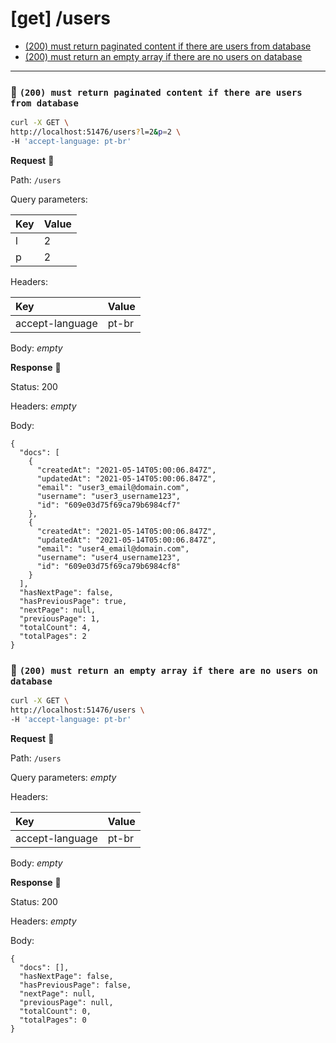 # [get] /users

* [(200) must return paginated content if there are users from database](#425b501c40)
* [(200) must return an empty array if there are no users on database](#fa7384a410)

---

### :chicken: `(200) must return paginated content if there are users from database` <a name="425b501c40"></a>

```sh
curl -X GET \
http://localhost:51476/users?l=2&p=2 \
-H 'accept-language: pt-br'
```

**Request** :egg:

Path: `/users`

Query parameters: 

| Key | Value |
| :--- | :--- |
| l | 2 |
| p | 2 |

Headers: 

| Key | Value |
| :--- | :--- |
| accept-language | pt-br |

Body: _empty_

**Response** :hatching_chick:

Status: 200

Headers: _empty_

Body: 

```
{
  "docs": [
    {
      "createdAt": "2021-05-14T05:00:06.847Z",
      "updatedAt": "2021-05-14T05:00:06.847Z",
      "email": "user3_email@domain.com",
      "username": "user3_username123",
      "id": "609e03d75f69ca79b6984cf7"
    },
    {
      "createdAt": "2021-05-14T05:00:06.847Z",
      "updatedAt": "2021-05-14T05:00:06.847Z",
      "email": "user4_email@domain.com",
      "username": "user4_username123",
      "id": "609e03d75f69ca79b6984cf8"
    }
  ],
  "hasNextPage": false,
  "hasPreviousPage": true,
  "nextPage": null,
  "previousPage": 1,
  "totalCount": 4,
  "totalPages": 2
}
```

### :chicken: `(200) must return an empty array if there are no users on database` <a name="fa7384a410"></a>

```sh
curl -X GET \
http://localhost:51476/users \
-H 'accept-language: pt-br'
```

**Request** :egg:

Path: `/users`

Query parameters: _empty_

Headers: 

| Key | Value |
| :--- | :--- |
| accept-language | pt-br |

Body: _empty_

**Response** :hatching_chick:

Status: 200

Headers: _empty_

Body: 

```
{
  "docs": [],
  "hasNextPage": false,
  "hasPreviousPage": false,
  "nextPage": null,
  "previousPage": null,
  "totalCount": 0,
  "totalPages": 0
}
```
